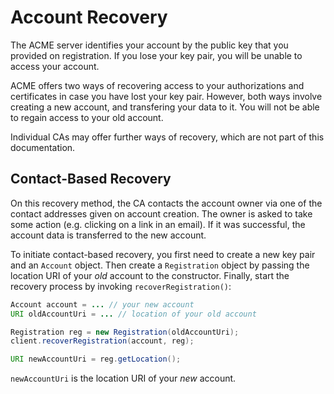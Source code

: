 # Account Recovery

The ACME server identifies your account by the public key that you provided on registration. If you lose your key pair, you will be unable to access your account.

ACME offers two ways of recovering access to your authorizations and certificates in case you have lost your key pair. However, both ways involve creating a new account, and transfering your data to it. You will not be able to regain access to your old account.

Individual CAs may offer further ways of recovery, which are not part of this documentation.

## Contact-Based Recovery

On this recovery method, the CA contacts the account owner via one of the contact addresses given on account creation. The owner is asked to take some action (e.g. clicking on a link in an email). If it was successful, the account data is transferred to the new account.

To initiate contact-based recovery, you first need to create a new key pair and an `Account` object. Then create a `Registration` object by passing the location URI of your _old_ account to the constructor. Finally, start the recovery process by invoking `recoverRegistration()`:

```java
Account account = ... // your new account
URI oldAccountUri = ... // location of your old account

Registration reg = new Registration(oldAccountUri);
client.recoverRegistration(account, reg);

URI newAccountUri = reg.getLocation();
```

`newAccountUri` is the location URI of your _new_ account.
